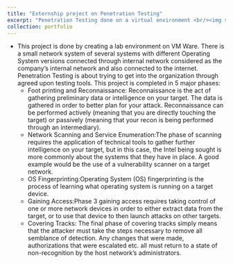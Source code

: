 ```yaml
---
title: "Externship project on Penetration Testing"
excerpt: "Penetration Testing done on a virtual environment <br/><img src='/images/500x3001.png'>"
collection: portfolio
---
```


* This project is done by creating a lab environment on VM Ware. There is a small network system of
several systems with different Operating System versions connected through internal network
considered as the company’s internal network and also connected to the internet. Penetration Testing
is about trying to get into the organization through agreed upon testing tools. This project is
completed in 5 major phases:
    * Foot printing and Reconnaissance: Reconnaissance is the act of gathering preliminary data or
    intelligence on your target. The data is gathered in order to better plan for your attack.
    Reconnaissance can be performed actively (meaning that you are directly touching the target)
    or passively (meaning that your recon is being performed through an intermediary).
    * Network Scanning and Service Enumeration:The phase of scanning requires the application of
    technical tools to gather further intelligence on your target, but in this case, the Intel being
    sought is more commonly about the systems that they have in place. A good example would
    be the use of a vulnerability scanner on a target network.
    * OS Fingerprinting:Operating System (OS) fingerprinting is the process of learning what
    operating system is running on a target device.
    * Gaining Access:Phase 3 gaining access requires taking control of one or more network
    devices in order to either extract data from the target, or to use that device to then launch
    attacks on other targets.
    * Covering Tracks: The final phase of covering tracks simply means that the attacker must take
    the steps necessary to remove all semblance of detection. Any changes that were made,
    authorizations that were escalated etc. all must return to a state of non-recognition by the host
    network’s administrators.